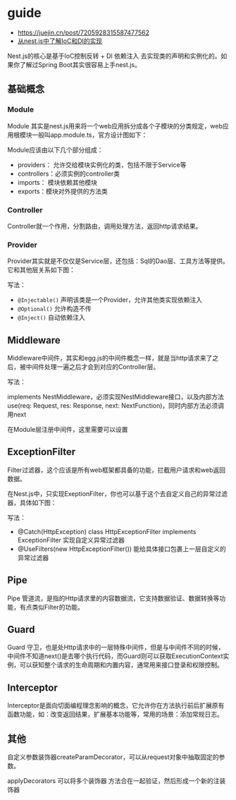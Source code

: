 # guide

- https://juejin.cn/post/7205928315587477562
- [从nest.js中了解IoC和DI的实现](https://qborfy.com/2023/01/22/today/20220122/)

Nest.js的核心是基于IoC控制反转 + DI 依赖注入 去实现类的声明和实例化的。如果你了解过Spring Boot其实很容易上手nest.js。

## 基础概念

### Module

Module 其实是nest.js用来将一个web应用拆分成各个子模块的分类规定，web应用根模块一般叫app.module.ts，官方设计图如下：


Module应该由以下几个部分组成：

- providers： 允许交给模块实例化的类，包括不限于Service等
- controllers：必须实例的controller类
- imports： 模块依赖其他模块
- exports：模块对外提供的方法类

### Controller

Controller就一个作用，分割路由，调用处理方法，返回http请求结果。

### Provider

Provider其实就是不仅仅是Service层，还包括：Sql的Dao层、工具方法等提供。它和其他层关系如下图：

写法：

- `@Injectable()` 声明该类是一个Provider，允许其他类实现依赖注入
- `@Optional()` 允许构造不传
- `@Inject()` 自动依赖注入

## Middleware

Middleware中间件，其实和egg.js的中间件概念一样，就是当http请求来了之后，被中间件处理一遍之后才会到对应的Controller层。

写法：

implements NestMiddleware，必须实现NestMiddleware接口，以及内部方法use(req: Request, res: Response, next: NextFunction)，同时内部方法必须调用next

在Module层注册中间件，这里需要可以设置

## ExceptionFilter

Filter过滤器，这个应该是所有web框架都具备的功能，拦截用户请求和web返回数据。

在Nest.js中，只实现ExeptionFilter，你也可以基于这个去自定义自己的异常过滤器，具体如下图：

写法：

- @Catch(HttpException) class HttpExceptionFilter implements ExceptionFilter 实现自定义异常过滤器
- @UseFilters(new HttpExceptionFilter()) 能给具体接口包裹上一层自定义的异常过滤器

## Pipe

Pipe 管道流，是指的Http请求里的内容数据流，它支持数据验证、数据转换等功能，有点类似Filter的功能。

## Guard

Guard 守卫，也是处Http请求中的一层特殊中间件，但是与中间件不同的时候，中间件不知道next()是去哪个执行代码，而Guard则可以获取ExecutionContext实例，可以获知整个请求的生命周期和内置内容，通常用来接口登录和权限控制。

## Interceptor

Interceptor是面向切面编程理念影响的概念，它允许你在方法执行前后扩展原有函数功能，如：改变返回结果，扩展基本功能等，常用的场景：添加常规日志。

## 其他

自定义参数装饰器createParamDecorator，可以从request对象中抽取固定的参数。

applyDecorators 可以将多个装饰器 方法合在一起验证，然后形成一个新的注装饰器
